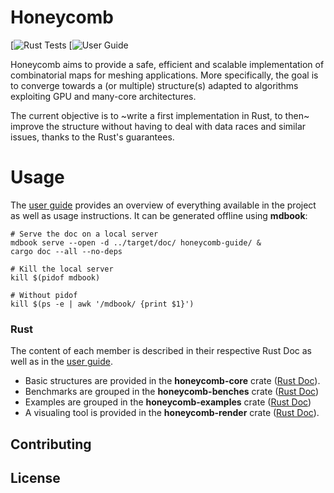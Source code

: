 # Honeycomb

[![Rust Tests](https://github.com/LIHPC-Computational-Geometry/honeycomb/blob/master/.github/workflows/rust-test.yml/badge.svg)
[![User Guide](https://github.com/LIHPC-Computational-Geometry/honeycomb/blob/master/.github/workflows/doc.yml/badge.svg)

Honeycomb aims to provide a safe, efficient and scalable implementation of
combinatorial maps for meshing applications. More specifically, the goal is
to converge towards a (or multiple) structure(s) adapted to algorithms
exploiting GPU and many-core architectures.

The current objective is to ~write a first implementation in Rust, to then~
improve the structure without having to deal with data races and similar
issues, thanks to the Rust's guarantees.

# Usage

The [user guide][UG] provides an overview of everything available in the
project as well as usage instructions. It can be generated offline using
**mdbook**:

```shell
# Serve the doc on a local server
mdbook serve --open -d ../target/doc/ honeycomb-guide/ &
cargo doc --all --no-deps
```

```shell
# Kill the local server
kill $(pidof mdbook) 

# Without pidof
kill $(ps -e | awk '/mdbook/ {print $1}')
```

[UG]: https://lihpc-computational-geometry.github.io/honeycomb/

### Rust

The content of each member is described in their respective Rust Doc as well as in the [user guide][UGW].

- Basic structures are provided in the **honeycomb-core** crate ([Rust Doc][DOCHC]).
- Benchmarks are grouped in the **honeycomb-benches** crate ([Rust Doc][DOCHB])
- Examples are grouped in the **honeycomb-examples** crate ([Rust Doc][DOCHU])
- A visualing tool is provided in the **honeycomb-render** crate ([Rust Doc][DOCHR]).

[UGW]: https://lihpc-computational-geometry.github.io/honeycomb/project-structure/workspace.html

[DOCHC]: https://lihpc-computational-geometry.github.io/honeycomb/honeycomb_core/

[DOCHB]: https://lihpc-computational-geometry.github.io/honeycomb/honeycomb_benches/

[DOCHU]: https://lihpc-computational-geometry.github.io/honeycomb/honeycomb_utils/

[DOCHR]: https://lihpc-computational-geometry.github.io/honeycomb/honeycomb_render/

## Contributing

## License
